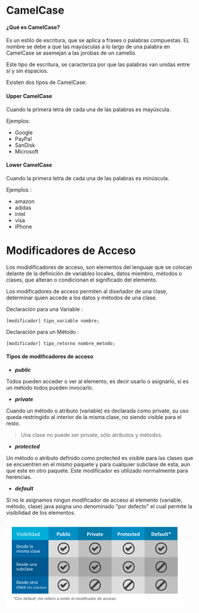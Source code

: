 # CamelCase

#### ¿Qué es CamelCase? ####

Es un estilo de escritura, que se aplica a frases o palabras compuestas. EL nombre se debe a que las mayúsculas a lo largo de una palabra en CamelCase se asemejan a las jorobas de un camello.

Este tipo de escritura, se caracteriza por que las palabras van unidas entre sí y sin espacios.

Existen dos tipos de CamelCase:

#### Upper CamelCase ####

Cuando la primera letra de cada una de las palabras es mayúscula.

Ejemplos:
- Google
- PayPal
- SanDisk
- Microsoft

#### Lower CamelCase ####

Cuando la primera letra de cada una de las palabras es minúscula.

Ejemplos :
- amazon
- adidas
- intel
- visa
- iPhone

# Modificadores de Acceso

Los modidificadores de acceso, son elementos del lenguaje que se colocan delante de la definición de variables locales, datos miembro, métodos o clases, que alteran o condicionan el significado del elemento.

Los modificadores de acceso permiten al diseñador de una clase, determinar quien accede a los datos y métodos de una clase.

Declaración para una Variable :

```Shell
[modificador] tipo_variable nombre;
```
Declaración para un Método :

```Shell
[modificador] tipo_retorno nombre_metodo;
```

#### Tipos de modificadores de acceso ####

* __*public*__

Todos pueden acceder o ver al elemento, es decir usarlo o asignarlo, si es un método todos pueden invocarlo.

* __*private*__

Cuando un método o atributo (variable) es declarada como private, su uso queda restringido al interior de la misma clase, no siendo visible para el resto.

> Una clase no puede ser private, sólo atributos y métodos.

* __*protected*__

Un método o atributo definido como protected es visible para las clases que se encuentren en el mismo paquete y para cualquier subclase de esta, aun que este en otro paquete. Este modificador es utilizado normalmente para herencias.

* __*default*__

Si no le asignamos ningun modificador de acceso al elemento (variable, método, clase) java asigna uno denominado "por defecto" el cual permite la visibilidad de los elementos.

![modificadores de acceso](Imagenes/Acceso.png)

